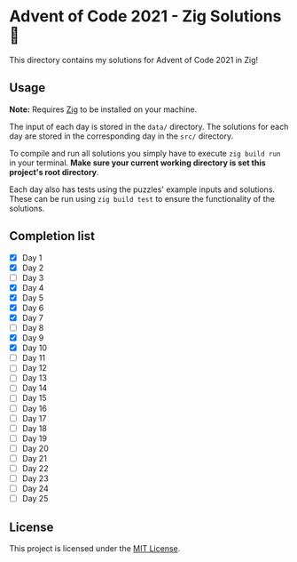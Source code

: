 # Advent of Code 2021 - Zig Solutions 🎄

This directory contains my solutions for Advent of Code 2021 in Zig!

## Usage

**Note:** Requires [Zig](https://ziglang.org/) to be installed on your machine.

The input of each day is stored in the `data/` directory. The solutions
for each day are stored in the corresponding day in the `src/` directory.

To compile and run all solutions you simply have to execute `zig build run` in your terminal.
**Make sure your current working directory is set this project's root directory**.

Each day also has tests using the puzzles' example inputs and solutions. These can be
run using `zig build test` to ensure the functionality of the solutions.

## Completion list

- [x] Day 1
- [x] Day 2
- [ ] Day 3
- [x] Day 4
- [x] Day 5
- [x] Day 6
- [x] Day 7
- [ ] Day 8
- [x] Day 9
- [x] Day 10
- [ ] Day 11
- [ ] Day 12
- [ ] Day 13
- [ ] Day 14
- [ ] Day 15
- [ ] Day 16
- [ ] Day 17
- [ ] Day 18
- [ ] Day 19
- [ ] Day 20
- [ ] Day 21
- [ ] Day 22
- [ ] Day 23
- [ ] Day 24
- [ ] Day 25

## License

This project is licensed under the [MIT License](./LICENSE).

